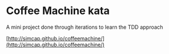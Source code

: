 Coffee Machine kata
===================

A mini project done through iterations to learn the TDD approach

[http://simcap.github.io/coffeemachine/](http://simcap.github.io/coffeemachine/)

